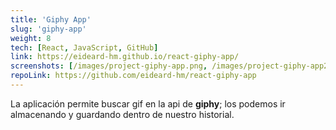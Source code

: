 ```yaml
---
title: 'Giphy App'
slug: 'giphy-app'
weight: 8
tech: [React, JavaScript, GitHub]
link: https://eideard-hm.github.io/react-giphy-app/
screenshots: [/images/project-giphy-app.png, /images/project-giphy-app2.png]
repoLink: https://github.com/eideard-hm/react-giphy-app
---
```


La aplicación permite buscar gif en la api de **giphy**; los podemos ir almacenando y guardando dentro de nuestro historial.
